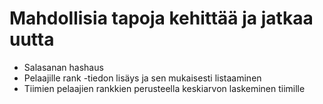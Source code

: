 # Mahdollisia tapoja kehittää ja jatkaa uutta

- Salasanan hashaus
- Pelaajille rank -tiedon lisäys ja sen mukaisesti listaaminen
- Tiimien pelaajien rankkien perusteella keskiarvon laskeminen tiimille
